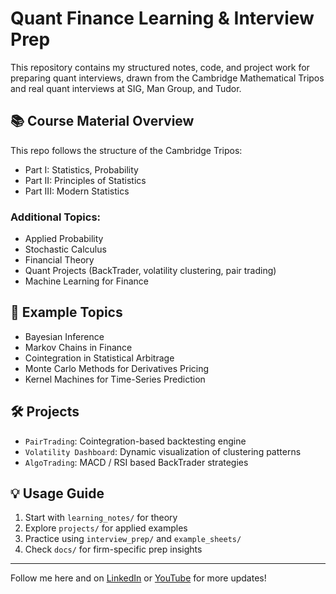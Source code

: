 # Quant Finance Learning & Interview Prep

This repository contains my structured notes, code, and project work for preparing quant interviews, drawn from the Cambridge Mathematical Tripos and real quant interviews at SIG, Man Group, and Tudor.

## 📚 Course Material Overview

This repo follows the structure of the Cambridge Tripos:

- Part I: Statistics, Probability
- Part II: Principles of Statistics
- Part III: Modern Statistics

### Additional Topics:
- Applied Probability
- Stochastic Calculus
- Financial Theory
- Quant Projects (BackTrader, volatility clustering, pair trading)
- Machine Learning for Finance

## 🔬 Example Topics
- Bayesian Inference
- Markov Chains in Finance
- Cointegration in Statistical Arbitrage
- Monte Carlo Methods for Derivatives Pricing
- Kernel Machines for Time-Series Prediction

## 🛠️ Projects
- `PairTrading`: Cointegration-based backtesting engine
- `Volatility Dashboard`: Dynamic visualization of clustering patterns
- `AlgoTrading`: MACD / RSI based BackTrader strategies

## 💡 Usage Guide
1. Start with `learning_notes/` for theory
2. Explore `projects/` for applied examples
3. Practice using `interview_prep/` and `example_sheets/`
4. Check `docs/` for firm-specific prep insights

---

Follow me here and on [LinkedIn](https://www.linkedin.com/in/muntazirabidi/) or [YouTube](https://www.youtube.com/@muntazirabidi) for more updates!
